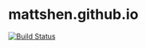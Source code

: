 # mattshen.github.io
[![Build Status](https://travis-ci.org/mattshen/mattshen.github.io.svg?branch=source)](https://travis-ci.org/mattshen/mattshen.github.io)
